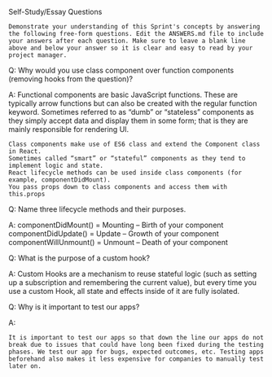 Self-Study/Essay Questions

    Demonstrate your understanding of this Sprint's concepts by answering the following free-form questions. Edit the ANSWERS.md file to include your answers after each question. Make sure to leave a blank line above and below your answer so it is clear and easy to read by your project manager.

 Q: Why would you use class component over function components (removing hooks from the question)?
 
 A:
    Functional components are basic JavaScript functions. These are typically arrow functions but can also be created with the regular function keyword.
    Sometimes referred to as “dumb” or “stateless” components as they simply accept data and display them in some form; that is they are mainly responsible for rendering UI. 

    Class components make use of ES6 class and extend the Component class in React.
    Sometimes called “smart” or “stateful” components as they tend to implement logic and state.
    React lifecycle methods can be used inside class components (for example, componentDidMount).
    You pass props down to class components and access them with this.props

 Q: Name three lifecycle methods and their purposes.

 A:
    componentDidMount() = Mounting – Birth of your component
    componentDidUpdate() = Update – Growth of your component
    componentWillUnmount() = Unmount – Death of your component

 Q: What is the purpose of a custom hook?

 A:
    Custom Hooks are a mechanism to reuse stateful logic (such as setting up a subscription and remembering the current value), but every time you use a custom Hook, all state and effects inside of it are fully isolated.

 Q: Why is it important to test our apps?

 A:

    It is important to test our apps so that down the line our apps do not break due to issues that could have long been fixed during the testing phases. We test our app for bugs, expected outcomes, etc. Testing apps beforehand also makes it less expensive for companies to manually test later on.